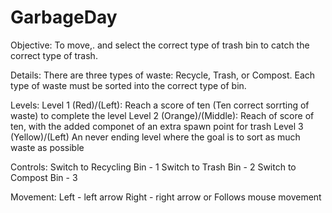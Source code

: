 # GarbageDay
Objective:
  To move,. and select the correct type of trash bin to catch the correct type of trash.

Details:
  There are three types of waste: Recycle, Trash, or Compost. Each type of waste must be sorted into the correct type of bin. 

Levels:
  Level 1 (Red)/(Left): Reach a score of ten (Ten correct sorrting of waste) to complete the level
  Level 2 (Orange)/(Middle): Reach of score of ten, with the added componet of an extra spawn point for trash
  Level 3 (Yellow)/(Left) An never ending level where the goal is to sort as much waste as possible

Controls:
  Switch to Recycling Bin - 1
  Switch to Trash Bin - 2
  Switch to Compost Bin - 3

Movement:
  Left -  left arrow
  Right - right arrow
  or
  Follows mouse movement
